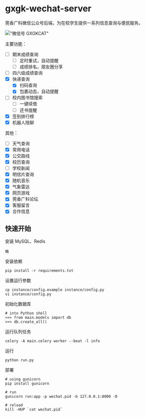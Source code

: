 # gxgk-wechat-server
莞香广科微信公众号后端，为在校学生提供一系列信息查询与便民服务。

!["微信号 GXGKCAT"](http://77g5h8.com1.z0.glb.clouddn.com/qrcode_for_gh_637c9ac560fd_258.jpg)

主要功能：

- [ ] 期末成绩查询
    - [ ] 定时重试，自动提醒
    - [ ] 成绩排名，朋友圈分享
- [ ] 四六级成绩查询
- [x] 快递查询
    - [x] 扫码查询
    - [x] 包裹动态，自动提醒
- [ ] 校内图书馆搜索
    - [ ] 一键续借
    - [ ] 还书提醒
- [x] 签到排行榜
- [x] 机器人陪聊

其他：

- [ ] 天气查询
- [x] 常用电话
- [x] 公交路线
- [x] 校历查询
- [ ] 学校新闻
- [x] 明信片查询
- [x] 随机音乐
- [x] 气象雷达
- [x] 网页游戏
- [x] 莞香广科论坛
- [x] 客服留言
- [x] 合作信息

## 快速开始

安装 MySQL、Redis
```
略
```

安装依赖

```
pip install -r requirements.txt
``` 

设置运行参数
```
cp instance/config.example instance/config.py
vi instance/config.py
```

初始化数据库

```
# into Python shell
>>> from main.models import db
>>> db.create_all()
```

运行队列任务

```
celery -A main.celery worker --beat -l info
```

运行

```
python run.py
```

部署

```
# using gunicorn
pip install gunicorn

# run
gunicorn run:app -p wechat.pid -b 127.0.0.1:8000 -D

# reload
kill -HUP `cat wechat.pid`
```
